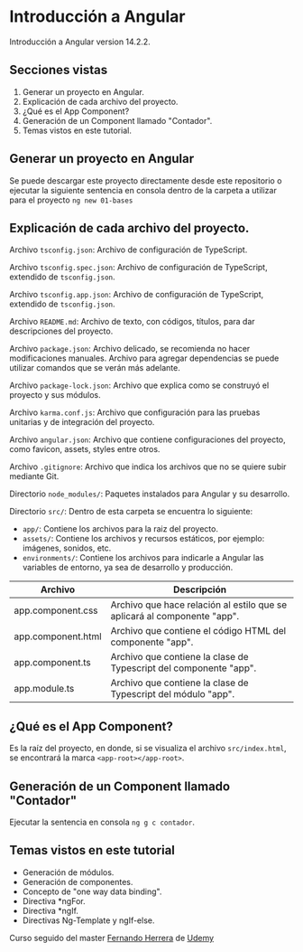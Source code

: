 # Introducción a Angular

Introducción a Angular version 14.2.2.

## Secciones vistas

1. Generar un proyecto en Angular.
2. Explicación de cada archivo del proyecto.
3. ¿Qué es el App Component?
4. Generación de un Component llamado "Contador".
5. Temas vistos en este tutorial.

## Generar un proyecto en Angular

Se puede descargar este proyecto directamente desde este repositorio o ejecutar la siguiente sentencia en consola dentro de la carpeta a utilizar para el proyecto `ng new 01-bases`

## Explicación de cada archivo del proyecto.

Archivo `tsconfig.json`: Archivo de configuración de TypeScript.

Archivo `tsconfig.spec.json`: Archivo de configuración de TypeScript, extendido de `tsconfig.json`.

Archivo `tsconfig.app.json`: Archivo de configuración de TypeScript, extendido de `tsconfig.json`.

Archivo `README.md`: Archivo de texto, con códigos, títulos, para dar descripciones del proyecto.

Archivo `package.json`: Archivo delicado, se recomienda no hacer modificaciones manuales. Archivo para agregar dependencias se puede utilizar comandos que se verán más adelante.

Archivo `package-lock.json`: Archivo que explica como se construyó el proyecto y sus módulos.

Archivo `karma.conf.js`: Archivo que configuración para las pruebas unitarias y de integración del proyecto.

Archivo `angular.json`: Archivo que contiene configuraciones del proyecto, como favicon, assets, styles entre otros.

Archivo `.gitignore`: Archivo que indica los archivos que no se quiere subir mediante Git.

Directorio `node_modules/`: Paquetes instalados para Angular y su desarrollo.

Directorio `src/`: Dentro de esta carpeta se encuentra lo siguiente:

* `app/`: Contiene los archivos para la raiz del proyecto.
* `assets/`: Contiene los archivos y recursos estáticos, por ejemplo: imágenes, sonidos, etc.
* `environments/`: Contiene los archivos para indicarle a Angular las variables de entorno, ya sea de desarrollo y producción.

| Archivo            | Descripción                                                              |
|--------------------|--------------------------------------------------------------------------|
| app.component.css  | Archivo que hace relación al estilo que se aplicará al componente "app". |
| app.component.html | Archivo que contiene el código HTML del componente "app".                |
| app.component.ts   | Archivo que contiene la clase de Typescript del componente "app".        |
| app.module.ts      | Archivo que contiene la clase de Typescript del módulo "app".            |

## ¿Qué es el App Component?

Es la raíz del proyecto, en donde, si se visualiza el archivo `src/index.html`, se encontrará la marca `<app-root></app-root>`.

## Generación de un Component llamado "Contador"

Ejecutar la sentencia en consola `ng g c contador`.

## Temas vistos en este tutorial

* Generación de módulos.
* Generación de componentes.
* Concepto de "one way data binding".
* Directiva *ngFor.
* Directiva *ngIf.
* Directivas Ng-Template y ngIf-else.

Curso seguido del master [Fernando Herrera](https://twitter.com/fernando_her85) de [Udemy](https://www.udemy.com/course/angular-fernando-herrera/)
